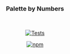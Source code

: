 <div align="center">
    <br/>
    <h3>Palette by Numbers</h3>
    <br/>

[![Tests](https://img.shields.io/github/workflow/status/checktheroads/palette-by-numbrs/Tests?label=Tests&style=for-the-badge)](https://github.com/checktheroads/site/actions?query=workflow%3A%Tests%22)

[![npm](https://img.shields.io/npm/v/palette-by-numbers?style=for-the-badge)](https://npmjs.com/package/palette-by-numbers)

</div>

